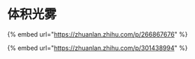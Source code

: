 # 体积光雾

{% embed url="https://zhuanlan.zhihu.com/p/266867676" %}

{% embed url="https://zhuanlan.zhihu.com/p/301438994" %}
